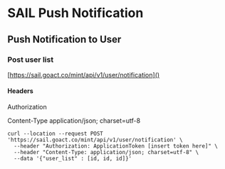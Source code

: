 # SAIL Push Notification

## Push Notification to User
### Post user list 
[https://sail.goact.co/mint/api/v1/user/notification]()

#### Headers
Authorization

Content-Type
application/json; charset=utf-8 

```
curl --location --request POST 'https://sail.goact.co/mint/api/v1/user/notification' \
  --header "Authorization: ApplicationToken [insert token here]" \
  --header "Content-Type: application/json; charset=utf-8" \
  --data '{"user_list" : [id, id, id]}'
```
 
